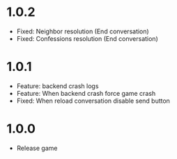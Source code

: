 # 1.0.2
- Fixed: Neighbor resolution (End conversation)
- Fixed: Confessions resolution (End conversation)

# 1.0.1

- Feature: backend crash logs
- Feature: When backend crash force game crash
- Fixed: When reload conversation disable send button

# 1.0.0

- Release game

